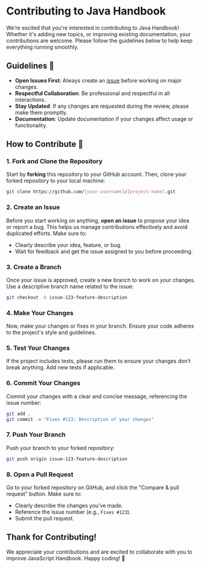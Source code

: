 

# Contributing to Java Handbook

We’re excited that you’re interested in contributing to Java Handbook! Whether it's adding new topics, or improving existing documentation, your contributions are welcome. Please follow the guidelines below to help keep everything running smoothly.

## Guidelines 📄

- **Open Issues First**: Always create an [issue](https://www.google.com) before working on major changes.
- **Respectful Collaboration**: Be professional and respectful in all interactions.
- **Stay Updated**: If any changes are requested during the review, please make them promptly.
- **Documentation**: Update documentation if your changes affect usage or functionality.

## How to Contribute 🤔

### 1. Fork and Clone the Repository
Start by **forking** this repository to your GitHub account. Then, clone your forked repository to your local machine:

```bash
git clone https://github.com/[your-username]/[project-name].git
```

### 2. Create an Issue
Before you start working on anything, **open an issue** to propose your idea or report a bug. This helps us manage contributions effectively and avoid duplicated efforts. Make sure to:

- Clearly describe your idea, feature, or bug.
- Wait for feedback and get the issue assigned to you before proceeding.

### 3. Create a Branch
Once your issue is approved, create a new branch to work on your changes. Use a descriptive branch name related to the issue:

```bash
git checkout -b issue-123-feature-description
```

### 4. Make Your Changes
Now, make your changes or fixes in your branch. Ensure your code adheres to the project's style and guidelines.

### 5. Test Your Changes
If the project includes tests, please run them to ensure your changes don’t break anything. Add new tests if applicable.

### 6. Commit Your Changes
Commit your changes with a clear and concise message, referencing the issue number:

```bash
git add .
git commit -m "Fixes #123: Description of your changes"
```

### 7. Push Your Branch
Push your branch to your forked repository:

```bash
git push origin issue-123-feature-description
```

### 8. Open a Pull Request
Go to your forked repository on GitHub, and click the "Compare & pull request" button. Make sure to:

- Clearly describe the changes you’ve made.
- Reference the issue number (e.g., `Fixes #123`).
- Submit the pull request.



## Thank for Contributing!

We appreciate your contributions and are excited to collaborate with you to improve JavaScript Handbook. Happy coding! 🚀
